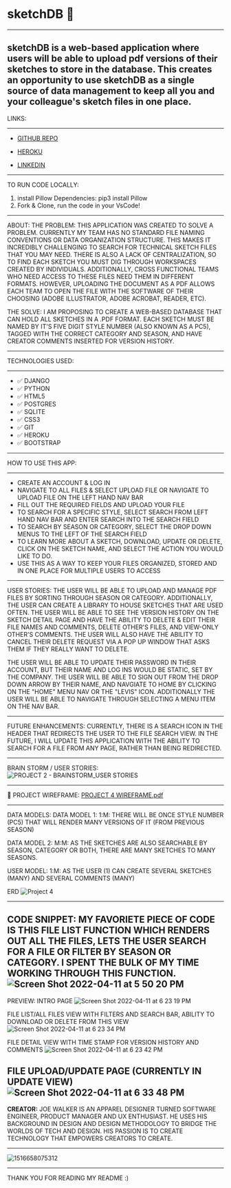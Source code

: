 
# sketchDB 🎨 
------------------------------
**sketchDB is a web-based application where users will be able to upload pdf versions of their sketches to store in the database. This creates an opportunity to use sketchDB as a single source of data management to keep all you and your colleague's sketch files in one place.**
----------------------------------

LINKS:
***
* [GITHUB REPO](https://github.com/joewhitneywalker/sketchDB)

* [HEROKU](https://jwsketchdb.herokuapp.com/)

* [LINKEDIN](https://www.linkedin.com/in/joe-w-walker/)



--------------------------------------
TO RUN CODE LOCALLY:
1. install Pillow Dependencies: pip3 install Pillow
2. Fork & Clone, run the code in your VsCode!


--------------------------------------
ABOUT:
THE PROBLEM:
THIS APPLICATION WAS CREATED TO SOLVE A PROBLEM. CURRENTLY MY TEAM HAS NO STANDARD FILE NAMING CONVENTIONS OR DATA ORGANIZATION STRUCTURE. THIS MAKES IT INCREDIBLY CHALLENGING TO SEARCH FOR TECHNICAL SKETCH FILES THAT YOU MAY NEED. THERE IS ALSO A LACK OF CENTRALIZATION, SO TO FIND EACH SKETCH YOU MUST DIG THROUGH WORKSPACES CREATED BY INDIVIDUALS. ADDITIONALLY, CROSS FUNCTIONAL TEAMS WHO NEED ACCESS TO THESE FILES NEED THEM IN DIFFERENT FORMATS. HOWEVER, UPLOADING THE DOCUMENT AS A PDF ALLOWS EACH TEAM TO OPEN THE FILE WITH THE SOFTWARE OF THEIR CHOOSING (ADOBE ILLUSTRATOR, ADOBE ACROBAT, READER, ETC). 

THE SOLVE:
I AM PROPOSING TO CREATE A WEB-BASED DATABASE THAT CAN HOLD ALL SKETCHES IN A .PDF FORMAT. EACH SKETCH MUST BE NAMED BY IT'S FIVE DIGIT STYLE NUMBER (ALSO KNOWN AS A PC5), TAGGED WITH THE CORRECT CATEGORY AND SEASON, AND HAVE CREATOR COMMENTS INSERTED FOR VERSION HISTORY. 

----------------------------------
TECHNOLOGIES USED:
***
* ✅ DJANGO
* ✅ PYTHON
* ✅ HTML5
* ✅ POSTGRES
* ✅ SQLITE
* ✅ CSS3
* ✅ GIT
* ✅ HEROKU
* ✅ BOOTSTRAP


---------------------------------

HOW TO USE THIS APP:
***
* CREATE AN ACCOUNT & LOG IN
* NAVIGATE TO ALL FILES & SELECT UPLOAD FILE OR NAVIGATE TO UPLOAD FILE ON THE LEFT HAND NAV BAR
* FILL OUT THE REQUIRED FIELDS AND UPLOAD YOUR FILE
* TO SEARCH FOR A SPECIFIC STYLE, SELECT SEARCH FROM LEFT HAND NAV BAR AND ENTER SEARCH INTO THE SEARCH FIELD
* TO SEARCH BY SEASON OR CATEGORY, SELECT THE DROP DOWN MENUS TO THE LEFT OF THE SEARCH FIELD
* TO LEARN MORE ABOUT A SKETCH, DOWNLOAD, UPDATE OR DELETE, CLICK ON THE SKETCH NAME, AND SELECT THE ACTION YOU WOULD LIKE TO DO.
* USE THIS AS A WAY TO KEEP YOUR FILES ORGANIZED, STORED AND IN ONE PLACE FOR MULTIPLE USERS TO ACCESS

---------------------------------

USER STORIES:
THE USER WILL BE ABLE TO UPLOAD AND MANAGE PDF FILES BY SORTING THROUGH SEASON OR CATEGORY. ADDITIONALLY, THE USER CAN CREATE A LIBRARY TO HOUSE SKETCHES THAT ARE USED OFTEN. THE USER WILL BE ABLE TO SEE THE VERSION HISTORY ON THE SKETCH DETAIL PAGE AND HAVE THE ABILITY TO DELETE & EDIT THEIR FILE NAMES AND COMMENTS, DELETE OTHER'S FILES, AND VIEW-ONLY OTHER'S COMMENTS. THE USER WILL ALSO HAVE THE ABILITY TO CANCEL THEIR DELETE REQUEST VIA A POP UP WINDOW THAT ASKS THEM IF THEY REALLY WANT TO DELETE. 

THE USER WILL BE ABLE TO UPDATE THEIR PASSWORD IN THEIR ACCOUNT, BUT THEIR NAME AND LOG INS WOULD BE STATIC, SET BY THE COMPANY. THE USER WILL BE ABLE TO SIGN OUT FROM THE DROP DOWN ARROW BY THEIR NAME, AND NAVGIATE TO HOME BY CLICKING ON THE "HOME" MENU NAV OR THE "LEVIS" ICON. ADDITIONALLY THE USER WILL BE ABLE TO NAVIGATE THROUGH SELECTING A MENU ITEM ON THE NAV BAR. 

------------------------------------

FUTURE ENHANCEMENTS:
CURRENTLY, THERE IS A SEARCH ICON IN THE HEADER THAT REDIRECTS THE USER TO THE FILE SEARCH VIEW. IN THE FUTURE, I WILL UPDATE THIS APPLICATION WITH THE ABILITY TO SEARCH FOR A FILE FROM ANY PAGE, RATHER THAN BEING REDIRECTED. 

------------------------------------

BRAIN STORM / USER STORIES:
![PROJECT 2 - BRAINSTORM_USER STORIES ](https://user-images.githubusercontent.com/92687151/160759285-2f7c456e-687b-4202-86d2-0f64add8ff35.jpg)


-------------------------------------
📝 PROJECT WIREFRAME:
[PROJECT 4 WIREFRAME.pdf](https://github.com/joewhitneywalker/sketchDB/files/8385941/PROJECT.4.WIREFRAME.pdf)


-------------------------------------
DATA MODELS:
DATA MODEL 1:
1:M: THERE WILL BE ONCE STYLE NUMBER (PC5) THAT WILL RENDER MANY VERSIONS OF IT (FROM PREVIOUS SEASON)

DATA MODEL 2: 
M:M: AS THE SKETCHES ARE ALSO SEARCHABLE BY SEASON, CATEGORY OR BOTH, THERE ARE MANY SKETCHES TO MANY SEASONS. 

USER MODEL:
1:M: AS THE USER (1) CAN CREATE SEVERAL SKETCHES (MANY) AND SEVERAL COMMENTS (MANY)

ERD
![Project 4](https://user-images.githubusercontent.com/92687151/160977178-7c6cc230-a1c0-4506-b499-bd5d3d247d93.png)


------------------------------------
CODE SNIPPET:
MY FAVORIETE PIECE OF CODE IS THIS FILE LIST FUNCTION WHICH RENDERS OUT ALL THE FILES, LETS THE USER SEARCH FOR A FILE OR FILTER BY SEASON OR CATEGORY. I SPENT THE BULK OF MY TIME WORKING THROUGH THIS FUNCTION. 
![Screen Shot 2022-04-11 at 5 50 20 PM](https://user-images.githubusercontent.com/92687151/162856640-4a044c8a-57b1-4dfe-aba8-4c53d397859b.png)
-------------------------------------
PREVIEW:
INTRO PAGE
![Screen Shot 2022-04-11 at 6 23 19 PM](https://user-images.githubusercontent.com/92687151/162859932-5a26d75f-03aa-4d0d-8890-e1d9bfa988f4.png)

FILE LIST/ALL FILES VIEW WITH FILTERS AND SEARCH BAR, ABILITY TO DOWNLOAD OR DELETE FROM THIS VIEW
![Screen Shot 2022-04-11 at 6 23 34 PM](https://user-images.githubusercontent.com/92687151/162859963-2ebfb135-2ca2-461d-ba9e-211894062cef.png)

FILE DETAIL VIEW WITH TIME STAMP FOR VERSION HISTORY AND COMMENTS
![Screen Shot 2022-04-11 at 6 23 42 PM](https://user-images.githubusercontent.com/92687151/162860032-d42e950c-91a6-4294-a394-1ee5d75f98c7.png)

FILE UPLOAD/UPDATE PAGE (CURRENTLY IN UPDATE VIEW)
![Screen Shot 2022-04-11 at 6 33 48 PM](https://user-images.githubusercontent.com/92687151/162860997-a4967466-70cd-4852-b3fc-7ae19dc4f30b.png)
-------------------------------------
**CREATOR:**
JOE WALKER IS AN APPAREL DESIGNER TURNED SOFTWARE ENGINEER, PRODUCT MANAGER AND UX ENTHUSIAST. HE USES HIS BACKGROUND IN DESIGN AND DESIGN METHODOLOGY TO BRIDGE THE WORLDS OF TECH AND DESIGN. HIS PASSION IS TO CREATE TECHNOLOGY THAT EMPOWERS CREATORS TO CREATE. 

----------------------------------------------------------------------------
![1516658075312](https://user-images.githubusercontent.com/92687151/162861329-a30ecdda-3d9b-4ea1-aa3b-69017023c5bc.jpeg)




-------------------------------------
THANK YOU FOR READING MY README :)
